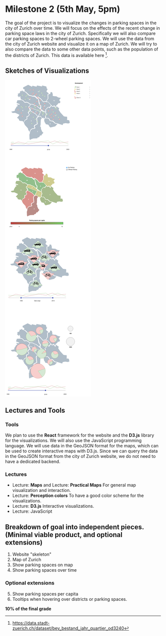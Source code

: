 # Milestone 2 (5th May, 5pm)

The goal of the project is to visualize the changes in parking spaces in the city of Zurich over time. We will focus on the effects of the recent change in parking space laws in the city of Zurich. Specifically we will also compare car parking spaces to 2-wheel parking spaces. We will use the data from the city of Zurich website and visualize it on a map of Zurich. We will try to also compare the data to some other data points, such as the population of the districts of Zurich. This data is available here [^3].

## Sketches of Visualizations

[![Sketches](images/sketches.png)](images/sketches.png)

## Lectures and Tools

### Tools

We plan to use the **React** framework for the website and the **D3.js** library for the visualizations. We will also use the JavaScript programming language.
We will use data in the GeoJSON format for the maps, which can be used to create interactive maps with D3.js. Since we can query the data in the GeoJSON format from the city of Zurich website, we do not need to have a dedicated backend.

### Lectures

* Lecture: **Maps** and Lecture: **Practical Maps**
  For general map visualization and interaction.
* Lecture: **Perception colors**
  To have a good color scheme for the visualizations.
* Lecture: **D3.js**
  Interactive visualizations.
* Lecture: JavaScript

## Breakdown of goal into independent pieces. (Minimal viable product, and optional extensions)

1. Website "skeleton"
2. Map of Zurich
3. Show parking spaces on map
4. Show parking spaces over time

### Optional extensions

5. Show parking spaces per capita
6. Tooltips when hovering over districts or parking spaces.

[^3]: https://data.stadt-zuerich.ch/dataset/bev_bestand_jahr_quartier_od3240

**10% of the final grade**
